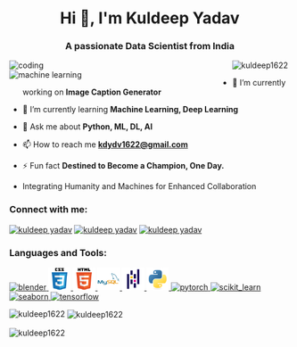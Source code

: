 <h1 align="center">Hi 👋, I'm Kuldeep Yadav</h1>
<h3 align="center">A passionate Data Scientist from India</h3>
<img align="left"alt="coding" width="400" src="https://c.tenor.com/GfSX-u7VGM4AAAAC/coding.gif">
<img align="left"alt="machine learning" width="400" src="https://img.freepik.com/premium-photo/cyber-brain-artificial-intelligence-wires-circuit-attached-futuristic-life-generative-ai_849006-316.jpg?w=996"
<p align="left"> <img src="https://komarev.com/ghpvc/?username=kuldeep1622&label=Profile%20views&color=0e75b6&style=flat" alt="kuldeep1622" /> </p>


- 🔭 I’m currently working on **Image Caption Generator**

- 🌱 I’m currently learning **Machine Learning, Deep Learning**

- 💬 Ask me about **Python, ML, DL, AI**

- 📫 How to reach me **kdydv1622@gmail.com**

- ⚡ Fun fact **Destined to Become a Champion, One Day.**
- Integrating Humanity and Machines for Enhanced Collaboration

<h3 align="left">Connect with me:</h3>
<p align="left">
<a href="https://linkedin.com/in/kuldeep yadav" target="blank"><img align="center" src="https://raw.githubusercontent.com/rahuldkjain/github-profile-readme-generator/master/src/images/icons/Social/linked-in-alt.svg" alt="kuldeep yadav" height="30" width="40" /></a>
<a href="https://fb.com/kuldeep yadav" target="blank"><img align="center" src="https://raw.githubusercontent.com/rahuldkjain/github-profile-readme-generator/master/src/images/icons/Social/facebook.svg" alt="kuldeep yadav" height="30" width="40" /></a>
<a href="https://www.leetcode.com/kuldeep yadav" target="blank"><img align="center" src="https://raw.githubusercontent.com/rahuldkjain/github-profile-readme-generator/master/src/images/icons/Social/leet-code.svg" alt="kuldeep yadav" height="30" width="40" /></a>
</p>

<h3 align="left">Languages and Tools:</h3>
<p align="left"> <a href="https://www.blender.org/" target="_blank" rel="noreferrer"> <img src="https://download.blender.org/branding/community/blender_community_badge_white.svg" alt="blender" width="40" height="40"/> </a> <a href="https://www.w3schools.com/css/" target="_blank" rel="noreferrer"> <img src="https://raw.githubusercontent.com/devicons/devicon/master/icons/css3/css3-original-wordmark.svg" alt="css3" width="40" height="40"/> </a> <a href="https://www.w3.org/html/" target="_blank" rel="noreferrer"> <img src="https://raw.githubusercontent.com/devicons/devicon/master/icons/html5/html5-original-wordmark.svg" alt="html5" width="40" height="40"/> </a> <a href="https://www.mysql.com/" target="_blank" rel="noreferrer"> <img src="https://raw.githubusercontent.com/devicons/devicon/master/icons/mysql/mysql-original-wordmark.svg" alt="mysql" width="40" height="40"/> </a> <a href="https://pandas.pydata.org/" target="_blank" rel="noreferrer"> <img src="https://raw.githubusercontent.com/devicons/devicon/2ae2a900d2f041da66e950e4d48052658d850630/icons/pandas/pandas-original.svg" alt="pandas" width="40" height="40"/> </a> <a href="https://www.python.org" target="_blank" rel="noreferrer"> <img src="https://raw.githubusercontent.com/devicons/devicon/master/icons/python/python-original.svg" alt="python" width="40" height="40"/> </a> <a href="https://pytorch.org/" target="_blank" rel="noreferrer"> <img src="https://www.vectorlogo.zone/logos/pytorch/pytorch-icon.svg" alt="pytorch" width="40" height="40"/> </a> <a href="https://scikit-learn.org/" target="_blank" rel="noreferrer"> <img src="https://upload.wikimedia.org/wikipedia/commons/0/05/Scikit_learn_logo_small.svg" alt="scikit_learn" width="40" height="40"/> </a> <a href="https://seaborn.pydata.org/" target="_blank" rel="noreferrer"> <img src="https://seaborn.pydata.org/_images/logo-mark-lightbg.svg" alt="seaborn" width="40" height="40"/> </a> <a href="https://www.tensorflow.org" target="_blank" rel="noreferrer"> <img src="https://www.vectorlogo.zone/logos/tensorflow/tensorflow-icon.svg" alt="tensorflow" width="40" height="40"/> </a>  
</p>

<p><img align="left" src="https://github-readme-stats.vercel.app/api/top-langs?username=kuldeep1622&show_icons=true&locale=en&layout=compact" alt="kuldeep1622" /></p>

<p>&nbsp;<img align="center" src="https://github-readme-stats.vercel.app/api?username=kuldeep1622&show_icons=true&locale=en" alt="kuldeep1622" /></p>

<p><img align="center" src="https://github-readme-streak-stats.herokuapp.com/?user=kuldeep1622&" alt="kuldeep1622" /></p>
